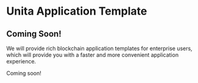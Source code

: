 # Unita Application Template

## Coming Soon!

We will provide rich blockchain application templates for enterprise users, which will provide you with a faster and more convenient application experience.

Coming soon!
